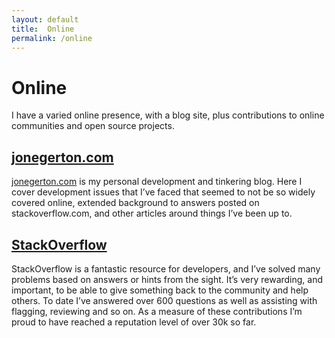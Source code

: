 ```yaml
---
layout: default
title:  Online
permalink: /online
---
```


# Online

I have a varied online presence, with a blog site, plus contributions to online communities and open source projects.

## [jonegerton.com](https://jonegerton.com)

[jonegerton.com](https://jonegerton.com) is my personal development and tinkering blog. Here I cover development issues that I’ve faced that seemed to not be so widely covered online, extended background to answers posted on stackoverflow.com, and other articles around things I’ve been up to.

## [StackOverflow](https://stackoverflow.com/users/592111/jon-egerton)

StackOverflow is a fantastic resource for developers, and I’ve solved many problems based on answers or hints from the sight. It’s very rewarding, and important, to be able to give something back to the community and help others. To date I’ve answered over 600 questions as well as assisting with flagging, reviewing and so on. As a measure of these contributions I’m proud to have reached a reputation level of over 30k so far.